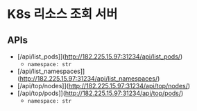 # K8s 리소스 조회 서버

## APIs

- [/api/list_pods]](http://182.225.15.97:31234/api/list_pods/)
  - `namespace: str`
- [/api/list_namespaces]](http://182.225.15.97:31234/api/list_namespaces/)
- [/api/top/nodes]](http://182.225.15.97:31234/api/top/nodes/)
- [/api/top/pods]](http://182.225.15.97:31234/api/top/pods/)
  - `namespace: str`

